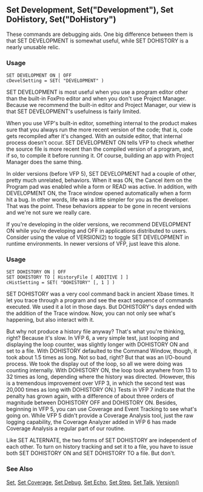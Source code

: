 ## Set Development, Set("Development"), Set DoHistory, Set("DoHistory")

These commands are debugging aids. One big difference between them is that SET DEVELOPMENT is somewhat useful, while SET DOHISTORY is a nearly unusable relic.

### Usage

```foxpro
SET DEVELOPMENT ON | OFF
cDevelSetting = SET( "DEVELOPMENT" )
```

SET DEVELOPMENT is most useful when you use a program editor other than the built-in FoxPro editor and when you don't use Project Manager. Because we recommend the built-in editor and Project Manager, our view is that SET DEVELOPMENT's usefulness is fairly limited.

When you use VFP's built-in editor, something internal to the product makes sure that you always run the more recent version of the code; that is, code gets recompiled after it's changed. With an outside editor, that internal process doesn't occur. SET DEVELOPMENT ON tells VFP to check whether the source file is more recent than the compiled version of a program, and, if so, to compile it before running it. Of course, building an app with Project Manager does the same thing.

In older versions (before VFP 5), SET DEVELOPMENT had a couple of other, pretty much unrelated, behaviors. When it was ON, the Cancel item on the Program pad was enabled while a form or READ was active. In addition, with DEVELOPMENT ON, the Trace window opened automatically when a form hit a bug. In other words, life was a little simpler for you as the developer. That was the point. These behaviors appear to be gone in recent versions and we're not sure we really care.

If you're developing in the older versions, we recommend DEVELOPMENT ON while you're developing and OFF in applications distributed to users. Consider using the value of VERSION(2) to toggle SET DEVELOPMENT in runtime environments. In newer versions of VFP, just leave this alone.

### Usage

```foxpro
SET DOHISTORY ON | OFF
SET DOHISTORY TO [ HistoryFile [ ADDITIVE ] ]
cHistSetting = SET( "DOHISTORY" [, 1 ] )
```

SET DOHISTORY was a very cool command back in ancient Xbase times. It let you trace through a program and see the exact sequence of commands executed. We used it a lot in those days. But DOHISTORY's days ended with the addition of the Trace window. Now, you can not only see what's happening, but also interact with it.

But why not produce a history file anyway? That's what you're thinking, right? Because it's slow. In VFP 6, a very simple test, just looping and displaying the loop counter, was slightly longer with DOHISTORY ON and set to a file. With DOHISTORY defaulted to the Command Window, though, it took about 1.5 times as long. Not so bad, right? But that was an I/O-bound process. We took the display out of the loop, so all we were doing was counting internally. With DOHISTORY ON, the loop took anywhere from 13 to 32 times as long, depending where the history was directed. (However, this is a tremendous improvement over VFP 3, in which the second test was 20,000 times as long with DOHISTORY ON.) Tests in VFP 7 indicate that the penalty has grown again, with a difference of about three orders of magnitude between DOHISTORY OFF and DOHISTORY ON. Besides, beginning in VFP 5, you can use Coverage and Event Tracking to see what's going on. While VFP 5 didn't provide a Coverage Analysis tool, just the raw logging capability, the Coverage Analyzer added in VFP 6 has made Coverage Analysis a regular part of our routine.

Like SET ALTERNATE, the two forms of SET DOHISTORY are independent of each other. To turn on history tracking and set it to a file, you have to issue both SET DOHISTORY ON and SET DOHISTORY TO a file. But don't.

### See Also

[Set](s4g126.md), [Set Coverage](s4g675.md), [Set Debug](s4g157.md), [Set Echo](s4g157.md), [Set Step](s4g157.md), [Set Talk](s4g140.md), [Version()](s4g119.md)